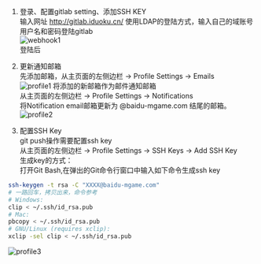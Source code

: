 1. 登录、配置gitlab setting、添加SSH KEY  
输入网址 http://gitlab.iduoku.cn/ 使用LDAP的登陆方式，输入自己的域账号用户名和密码登陆gitlab  
![webhook1](http://gitlab.iduoku.cn/QA/firstStation/raw/master/article-img/gitlab/webhook1.png)  
登陆后

2. 更新通知邮箱  
先添加邮箱，从主页面的左侧边栏 -> Profile Settings -> Emails  
![profile1](http://gitlab.iduoku.cn/QA/firstStation/raw/master/article-img/gitlab/profile1.png)
将添加的新邮箱作为邮件通知邮箱  
从主页面的左侧边栏 -> Profile Settings -> Notifications  
将Notification email邮箱更新为 @baidu-mgame.com 结尾的邮箱。  
![profile2](http://gitlab.iduoku.cn/QA/firstStation/raw/master/article-img/gitlab/profile2.png)

3. 配置SSH Key  
git push操作需要配置ssh key  
从主页面的左侧边栏 -> Profile Settings -> SSH Keys -> Add SSH Key  
生成key的方式：  
打开Git Bash,在弹出的Git命令行窗口中输入如下命令生成ssh key  
```bash
ssh-keygen -t rsa -C "XXXX@baidu-mgame.com"
# 一路回车，拷贝出来，命令参考
# Windows:
clip < ~/.ssh/id_rsa.pub
# Mac:
pbcopy < ~/.ssh/id_rsa.pub
# GNU/Linux (requires xclip):
xclip -sel clip < ~/.ssh/id_rsa.pub
```
![profile3](http://gitlab.iduoku.cn/QA/firstStation/raw/master/article-img/gitlab/profile3.png)